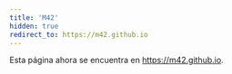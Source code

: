 ```yaml
---
title: 'M42'
hidden: true
redirect_to: https://m42.github.io
---
```


Esta página ahora se encuentra en <https://m42.github.io>.
